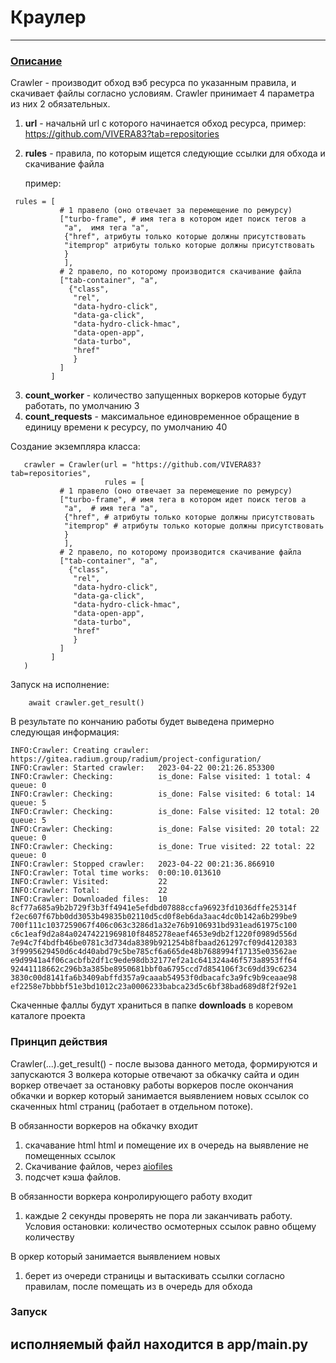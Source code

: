 # Краулер

---

### [Описание](docs/description.md)

Crawler - производит обход вэб ресурса по указанным правила, и скачивает файлы согласно условиям.
Crawler принимает 4 параметра из них 2 обязательных.

1. __url__ - начальнй url с которого начинается обход ресурса, пример: https://github.com/VIVERA83?tab=repositories
2. __rules__ - правила, по которым ищется следующие ссылки для обхода и скачивание файла

   пример:

```commandline
 rules = [
           # 1 правело (оно отвечает за перемещение по ремурсу)
           ["turbo-frame", # имя тега в котором идет поиск тегов а
            "a",  имя тега "a",
            {"href", атрибуты только которые должны присутствовать
            "itemprop" атрибуты только которые должны присутствовать
            }
            ],
           # 2 правело, по которому производится скачивание файла
           ["tab-container", "a",
             {"class",
              "rel",
              "data-hydro-click",
              "data-ga-click",
              "data-hydro-click-hmac",
              "data-open-app",
              "data-turbo",
              "href"
              }
           ]
         ]
```

3. __count_worker__ - количество запущенных воркеров которые будут работать, по умолчанию 3
4. __count_requests__ - максимальное единовременное обращение в единицу времени к ресурсу, по умолчанию 40

Создание экземпляра класса:

```commandline
   crawler = Crawler(url = "https://github.com/VIVERA83?tab=repositories",
                     rules = [
           # 1 правело (оно отвечает за перемещение по ремурсу)
           ["turbo-frame", # имя тега в котором идет поиск тегов а
            "a",  # имя тега "a",
            {"href", # атрибуты только которые должны присутствовать
            "itemprop" # атрибуты только которые должны присутствовать
            }
            ],
           # 2 правело, по которому производится скачивание файла
           ["tab-container", "a",
             {"class",
              "rel",
              "data-hydro-click",
              "data-ga-click",
              "data-hydro-click-hmac",
              "data-open-app",
              "data-turbo",
              "href"
              }
           ]
         ]
   )
```

Запуск на исполнение:

```commandline
    await crawler.get_result()
```

В результате по кончанию работы будет выведена примерно следующая информация:

```
INFO:Crawler: Creating crawler:  https://gitea.radium.group/radium/project-configuration/
INFO:Crawler: Started crawler:   2023-04-22 00:21:26.853300
INFO:Crawler: Checking:          is_done: False visited: 1 total: 4 queue: 0
INFO:Crawler: Checking:          is_done: False visited: 6 total: 14 queue: 5
INFO:Crawler: Checking:          is_done: False visited: 12 total: 20 queue: 5
INFO:Crawler: Checking:          is_done: False visited: 20 total: 22 queue: 0
INFO:Crawler: Checking:          is_done: True visited: 22 total: 22 queue: 0
INFO:Crawler: Stopped crawler:   2023-04-22 00:21:36.866910
INFO:Crawler: Total time works:  0:00:10.013610
INFO:Crawler: Visited:           22
INFO:Crawler: Total:             22
INFO:Crawler: Downloaded files:  10
8cf77a685a9b2b729f3b3ff4941e5efdbd07888ccfa96923fd1036dffe25314f
f2ec607f67bb0dd3053b49835b02110d5cd0f8eb6da3aac4dc0b142a6b299be9
700f111c1037259067f406c063c3286d1a32e76b9106931bd931ead61975c100
c6c1eaf9d2a84a02474221969810f8485278eaef4653e9db2f1220f0989d556d
7e94c7f4bdfb46be0781c3d734da8389b921254b8fbaad261297cf09d4120383
3f9995629450d6c4d40abd79c5be785cf6a665de48b7688994f17135e03562ae
e9d9941a4f06cacbfb2df1c9ede98db32177ef2a1c641324a46f573a8953ff64
92441118662c296b3a385be8950681bbf0a6795ccd7d854106f3c69dd39c6234
3830c00d8141fa6b3409abffd357a9caaab54953f0dbacafc3a9fc9b9ceaae98
ef2258e7bbbbf51e3bd1012c23a0006233babca23d5c6bf38bad689d8f2f92e1
```

Скаченные фаллы будут храниться в папке __downloads__ в коревом каталоге проекта

### Принцип действия

Crawler(...).get_result() - после вызова данного метода, формируются и запускаются 3 волкера которые отвечают за
обкачку сайта и один воркер отвечает за остановку работы воркеров после окончания обкачки и воркер который занимается
выявлением новых ссылок со скаченных html страниц (работает в отдельном потоке).

В обязанности воркеров на обкачку входит

1. скачавание html html и помещение их в очередь на выявление не помещенных ссылок
2. Скачивание файлов, через [aiofiles](https://pypi.org/project/aiofiles/)
3. подсчет кэша файлов.

В обязанности воркера конролирующего работу входит

1. каждые 2 секунды проверять не пора ли заканчивать работу. Условия остановки: количество осмотерных ссылок равно
   общему количеству

В оркер который занимается выявлением новых

1. берет из очереди страницы и вытаскивать ссылки согласно правилам, после помещать из в очередь для обхода

### Запуск

исполняемый файл находится в app/main.py
---
